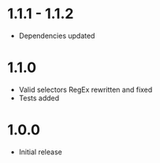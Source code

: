 # 1.1.1 - 1.1.2
- Dependencies updated

# 1.1.0
- Valid selectors RegEx rewritten and fixed
- Tests added

# 1.0.0
- Initial release
